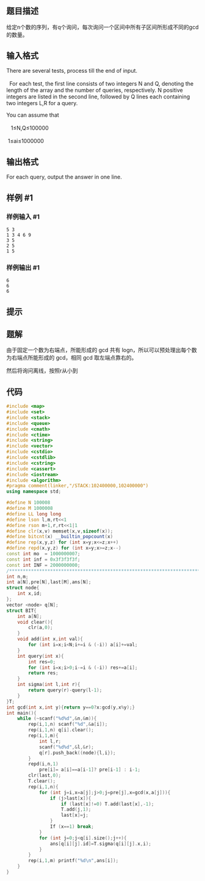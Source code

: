 # 
## 题目描述
给定n个数的序列，有q个询问，每次询问一个区间中所有子区间所形成不同的gcd的数量。

## 输入格式
There are several tests, process till the end of input.  
    
  For each test, the first line consists of two integers N and Q, denoting the length of the array and the number of queries, respectively. N positive integers are listed in the second line, followed by Q lines each containing two integers L,R for a query.  
  
You can assume that  
    
   1≤N,Q≤100000  
      
 1≤ai​≤1000000


## 输出格式
For each query, output the answer in one line.


## 样例 #1

### 样例输入 #1

```
5 3
1 3 4 6 9
3 5
2 5
1 5

```

### 样例输出 #1

```
6
6
6

```

## 提示




## 题解
由于固定一个数为右端点，所能形成的 gcd 共有 logn，所以可以预处理出每个数为右端点所能形成的 gcd，相同 gcd 取左端点靠右的。

然后将询问离线，按照r从小到

## 代码
```cpp
#include <map>
#include <set>
#include <stack>
#include <queue>
#include <cmath>
#include <ctime>
#include <string>
#include <vector>
#include <cstdio>
#include <cstdlib>
#include <cstring>
#include <cassert>
#include <iostream>
#include <algorithm>
#pragma comment(linker,"/STACK:102400000,102400000")
using namespace std;

#define N 100008
#define M 1000008
#define LL long long
#define lson l,m,rt<<1
#define rson m+1,r,rt<<1|1
#define clr(x,v) memset(x,v,sizeof(x));
#define bitcnt(x) __builtin_popcount(x)
#define rep(x,y,z) for (int x=y;x<=z;x++)
#define repd(x,y,z) for (int x=y;x>=z;x--)
const int mo  = 1000000007;
const int inf = 0x3f3f3f3f;
const int INF = 2000000000;
/**************************************************************************/
int n,m;
int a[N],pre[N],last[M],ans[N];
struct node{
    int x,id;
};
vector <node> q[N];
struct BIT{
    int a[N];
    void clear(){
        clr(a,0);
    }
    void add(int x,int val){
        for (int i=x;i<N;i+=i & (-i)) a[i]+=val;
    }
    int query(int x){
        int res=0;
        for (int i=x;i>0;i-=i & (-i)) res+=a[i];
        return res;
    }
    int sigma(int l,int r){
        return query(r)-query(l-1);
    }
}T;
int gcd(int x,int y){return y==0?x:gcd(y,x%y);}
int main(){
    while (~scanf("%d%d",&n,&m)){
        rep(i,1,n) scanf("%d",&a[i]);
        rep(i,1,n) q[i].clear();
        rep(i,1,m){
            int l,r;
            scanf("%d%d",&l,&r);
            q[r].push_back((node){l,i});
        }
        repd(i,n,1)
            pre[i]= a[i]==a[i-1]? pre[i-1] : i-1;
        clr(last,0);
        T.clear();
        rep(i,1,n){
            for (int j=i,x=a[j];j>0;j=pre[j],x=gcd(x,a[j])){
                if (j>last[x]){
                    if (last[x]!=0) T.add(last[x],-1);
                    T.add(j,1);
                    last[x]=j;
                }
                If (x==1) break;
            }
            for (int j=0;j<q[i].size();j++){
                ans[q[i][j].id]=T.sigma(q[i][j].x,i);
            }
        }
        rep(i,1,m) printf("%d\n",ans[i]);
    }
}
```